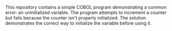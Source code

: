 This repository contains a simple COBOL program demonstrating a common error: an uninitialized variable.  The program attempts to increment a counter but fails because the counter isn't properly initialized. The solution demonstrates the correct way to initialize the variable before using it.
